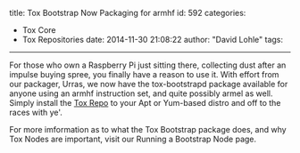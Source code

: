 title: Tox Bootstrap Now Packaging for armhf
id: 592
categories:
  - Tox Core
  - Tox Repositories
date: 2014-11-30 21:08:22
author: "David Lohle"
tags:
---

For those who own a Raspberry Pi just sitting there, collecting dust after an impulse buying spree, you finally have a reason to use it.<!-- more --> With effort from our packager, Urras, we now have the tox-bootstrapd package available for anyone using an armhf instruction set, and quite possibly armel as well. Simply install the [Tox Repo](https://wiki.tox.im/Binaries#Apt.2FAptitude_.28Debian.2C_Ubuntu.2C_Mint.2C_etc..29) to your Apt or Yum-based distro and off to the races with ye'.

For more imformation as to what the Tox Bootstrap package does, and why Tox Nodes are important, visit our Running a Bootstrap Node page.
